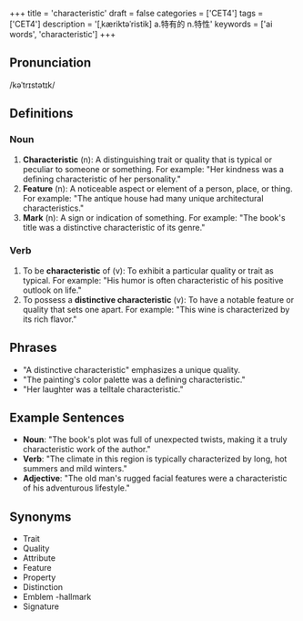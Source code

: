 +++
title = 'characteristic'
draft = false
categories = ['CET4']
tags = ['CET4']
description = '[ˌkæriktəˈristik] a.特有的 n.特性'
keywords = ['ai words', 'characteristic']
+++

## Pronunciation
/kəˈtrɪstətɪk/

## Definitions
### Noun
1. **Characteristic** (n): A distinguishing trait or quality that is typical or peculiar to someone or something. For example: "Her kindness was a defining characteristic of her personality."
2. **Feature** (n): A noticeable aspect or element of a person, place, or thing. For example: "The antique house had many unique architectural characteristics."
3. **Mark** (n): A sign or indication of something. For example: "The book's title was a distinctive characteristic of its genre."

### Verb
1. To be **characteristic** of (v): To exhibit a particular quality or trait as typical. For example: "His humor is often characteristic of his positive outlook on life."
2. To possess a **distinctive characteristic** (v): To have a notable feature or quality that sets one apart. For example: "This wine is characterized by its rich flavor."

## Phrases
- "A distinctive characteristic" emphasizes a unique quality.
- "The painting's color palette was a defining characteristic."
- "Her laughter was a telltale characteristic."

## Example Sentences
- **Noun**: "The book's plot was full of unexpected twists, making it a truly characteristic work of the author."
- **Verb**: "The climate in this region is typically characterized by long, hot summers and mild winters."
- **Adjective**: "The old man's rugged facial features were a characteristic of his adventurous lifestyle."

## Synonyms
- Trait
- Quality
- Attribute
- Feature
- Property
- Distinction
- Emblem
-hallmark
- Signature
